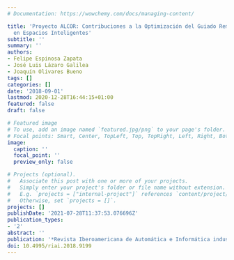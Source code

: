 ```yaml
---
# Documentation: https://wowchemy.com/docs/managing-content/

title: 'Proyecto ALCOR: Contribuciones a la Optimización del Guiado Remoto de Robots
  en Espacios Inteligentes'
subtitle: ''
summary: ''
authors:
- Felipe Espinosa Zapata
- José Luis Lázaro Galilea
- Joaquín Olivares Bueno
tags: []
categories: []
date: '2018-09-01'
lastmod: 2020-12-28T16:44:15+01:00
featured: false
draft: false

# Featured image
# To use, add an image named `featured.jpg/png` to your page's folder.
# Focal points: Smart, Center, TopLeft, Top, TopRight, Left, Right, BottomLeft, Bottom, BottomRight.
image:
  caption: ''
  focal_point: ''
  preview_only: false

# Projects (optional).
#   Associate this post with one or more of your projects.
#   Simply enter your project's folder or file name without extension.
#   E.g. `projects = ["internal-project"]` references `content/project/deep-learning/index.md`.
#   Otherwise, set `projects = []`.
projects: []
publishDate: '2021-07-28T11:37:53.076696Z'
publication_types:
- '2'
abstract: ''
publication: '*Revista Iberoamericana de Automática e Informática industrial*'
doi: 10.4995/riai.2018.9199
---
```


